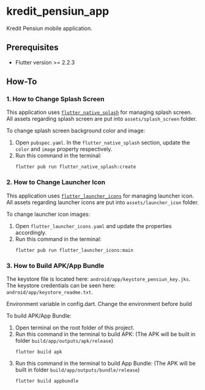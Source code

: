 # kredit_pensiun_app

Kredit Pensiun mobile application.

## Prerequisites

- Flutter version >= 2.2.3

## How-To

### 1. How to Change Splash Screen
   
This application uses [`flutter_native_splash`](https://pub.dev/packages/flutter_native_splash) for managing splash screen. All assets regarding splash screen are put into `assets/splash_screen` folder.

To change splash screen background color and image:

1. Open `pubspec.yaml`. In the `flutter_native_splash` section, update the `color` and `image` property respectively.
2. Run this command in the terminal:
   ```
   flutter pub run flutter_native_splash:create
   ```

### 2. How to Change Launcher Icon
   
This application uses [`flutter_launcher_icons`](https://pub.dev/packages/flutter_launcher_icons) for managing launcher icon. All assets regarding launcher icons are put into `assets/launcher_icon` folder.

To change launcher icon images:

1. Open `flutter_launcher_icons.yaml` and update the properties accordingly.
2. Run this command in the terminal:
   ```
   flutter pub run flutter_launcher_icons:main
   ```

### 3. How to Build APK/App Bundle
   
The keystore file is located here: `android/app/keystore_pensiun_key.jks`. 
The keystore credentials can be seen here: `android/app/keystore_readme.txt`. 

Environment variable in config.dart.
Change the environment before build

To build APK/App Bundle:

1. Open terminal on the root folder of this project.
2. Run this command in the terminal to build APK: (The APK will be built in folder `build/app/outputs/apk/release`)
   ```
   flutter build apk
   ```
3. Run this command in the terminal to build App Bundle: (The APK will be built in folder `build/app/outputs/bundle/release`)
   ```
   flutter build appbundle
   ```
